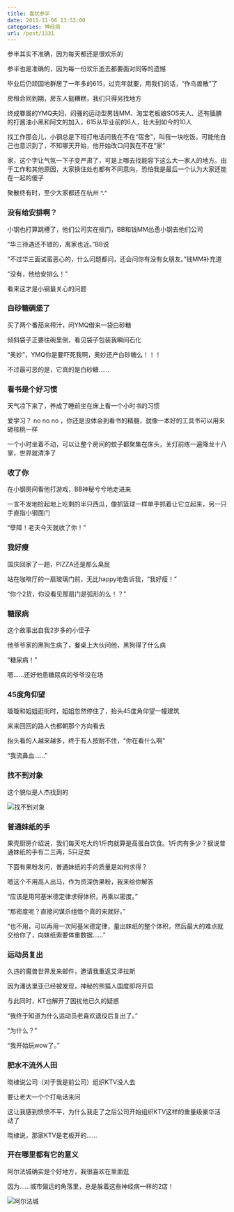 ```yaml
---
title: 喜忧参半
date: 2011-11-06 13:53:00
categories: 神经病
url: /post/1331
---
```


参半其实不准确，因为每天都还是很欢乐的

参半也是准确的，因为每一份欢乐逝去都要面对同等的遗憾

毕业后仍顽固地群居了一年多的615，过完年就要，用我们的话，“作鸟兽散”了

房租合同到期，房东人挺糟糕，我们只得另找地方

终成眷属的YMQ夫妇、闷骚的运动型男钱MM、淘宝老板娘SOS夫人、还有腼腆的打酱油小黑和阿文的加入，615从毕业前的6人，壮大到如今的10人

找工作那会儿，小钢总是下班打电话问我在不在“宿舍”，叫我一块吃饭。可能他自己也意识到了，不知哪天开始，他开始改口问我在不在“家”

家，这个字让气氛一下子变严肃了，可是上哪去找能容下这么大一家人的地方。由于工作和其他原因，大家换住处也都有不同意向，恐怕我是最后一个认为大家还能在一起的傻子

聚散终有时，至少大家都还在杭州   ^.^

### 没有给安排啊？

小钢也打算跳槽了，他们公司实在抠门，BB和钱MM怂恿小钢去他们公司

“华三待遇还不错的，离家也近。”BB说

“不过华三面试蛮恶心的，什么问题都问，还会问你有没有女朋友。”钱MM补充道

“没有，他给安排么！”

看来这才是小钢最关心的问题

### 白砂糖碉堡了

买了两个番茄来榨汁，问YMQ借来一袋白砂糖

倾斜袋子正要往碗里倒，看见袋子包装我瞬间石化

“奥妙”，YMQ你是要吓死我啊，奥妙还产白砂糖么！！！

不过最可恶的是，它真的是白砂糖……

### 看书是个好习惯

天气凉下来了，养成了睡前坐在床上看一个小时书的习惯

爱学习？ no no no ，你还是没体会到看书的精髓，就像一本好的工具书可以用来砸核桃一样

一个小时坐着不动，可以让整个房间的蚊子都聚集在床头，关灯前练一遍降龙十八掌，世界就清净了

### 收了你

在小钢房间看他打游戏，BB神秘兮兮地走进来

一言不发地捡起地上吃剩的半只西瓜，像抓篮球一样单手抓着让它立起来，另一只手直指小钢面门

“孽障！老夫今天就收了你！”

### 我好瘦

国庆回家了一趟，PIZZA还是那么臭屁

站在咖啡厅的一扇玻璃门前，无比happy地告诉我，“我好瘦！”

“你个2货，你没看见那扇门是弧形的么！？”

### 糖尿病

这个故事出自我2岁多的小侄子

他爷爷家的黑狗生病了，餐桌上大伙问他，黑狗得了什么病

“糖尿病！”

嗯……还好他患糖尿病的爷爷没在场

### 45度角仰望

璇璇和姐姐逛街时，姐姐忽然停住了，抬头45度角仰望一幢建筑

来来回回的路人也都朝那个方向看去

抬头看的人越来越多，终于有人按耐不住，“你在看什么啊”

“我流鼻血……”

### 找不到对象

这个貌似是人杰找到的

![](http://qiniu.colacdn.com/img/posts/2011-11/11-06/1.jpg "找不到对象")

### 普通妹纸的手

果壳厨房介绍说，我们每天吃大约1斤肉就算是高蛋白饮食。1斤肉有多少？据说普通妹纸的手有二三两，5只足矣

下面有果粉发问，普通妹纸的手的质量是如何求得？

嗯这个不用高人出马，作为资深伪果粉，我来给你解答

“应该是用阿基米德定律求得体积，再乘以密度。”

“那密度呢？直接问谋杀组借个真的来就好。”

“也不用，可以再用一次阿基米德定律，量出妹纸的整个体积，然后最大的难点就交给你了，向妹纸索要体重数据……”

### 运动员复出

久违的魔兽世界发来邮件，邀请我重返艾泽拉斯

因为潘达里亚已经被发现，神秘的熊猫人国度即将开启

与此同时，KT也解开了困扰他已久的疑惑

“我终于知道为什么运动员老喜欢退役后复出了。”

“为什么？”

“我开始玩wow了。”

### 肥水不流外人田

晓棣说公司（对于我是前公司）组织KTV没人去

要让老大一个个打电话来问

这让我感到愤愤不平，为什么我走了之后公司开始组织KTV这样的重量级豪华活动了

晓棣说，那家KTV是老板开的……

### 开在哪里都有它的意义

阿尔法城确实是个好地方，我很喜欢在里面逛

因为……城市偏远的角落里，总是躲着这些神经病一样的2店！

![](http://qiniu.colacdn.com/img/posts/2011-11/11-06/2.jpg "阿尔法城")